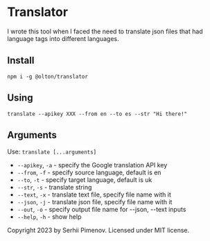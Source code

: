 # Translator
I wrote this tool when I faced the need to translate json files that had language tags into different languages.

## Install
```shell
npm i -g @olton/translator
```

## Using 
```shell
translate --apikey XXX --from en --to es --str "Hi there!"
```

## Arguments
Use: `translate [...arguments]`

+ `--apikey`, `-a` - specify the Google translation API key
+ `--from`, `-f` - specify source language, default is en
+ `--to`, `-t` - specify target language, default is uk
+ `--str`, `-s` - translate string
+ `--text`, `-x` - translate text file, specify file name with it
+ `--json`, `-j` - translate json file, specify file name with it
+ `--out`, `-o` - specify output file name for --json, --text inputs
+ `--help`, `-h` - show help

Copyright 2023 by Serhii Pimenov. Licensed under MIT license.